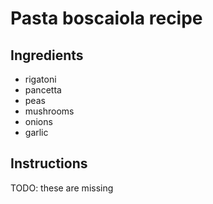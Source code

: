# Pasta boscaiola recipe


## Ingredients

- rigatoni
- pancetta
- peas
- mushrooms
- onions
- garlic


## Instructions

TODO: these are missing
